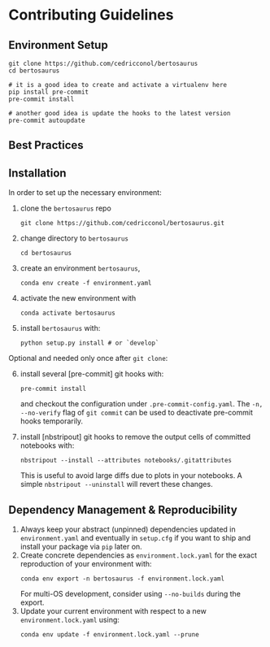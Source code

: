 # Contributing Guidelines

## Environment Setup
```
git clone https://github.com/cedricconol/bertosaurus
cd bertosaurus

# it is a good idea to create and activate a virtualenv here
pip install pre-commit
pre-commit install

# another good idea is update the hooks to the latest version
pre-commit autoupdate
```
## Best Practices

## Installation

In order to set up the necessary environment:

1. clone the `bertosaurus` repo
   ```
   git clone https://github.com/cedricconol/bertosaurus.git
   ```
2. change directory to `bertosaurus`
   ```
   cd bertosaurus
   ```
3. create an environment `bertosaurus`,
   ```
   conda env create -f environment.yaml
   ```
4. activate the new environment with
   ```
   conda activate bertosaurus
   ```
5. install `bertosaurus` with:
   ```
   python setup.py install # or `develop`
   ```

Optional and needed only once after `git clone`:

6. install several [pre-commit] git hooks with:
   ```
   pre-commit install
   ```
   and checkout the configuration under `.pre-commit-config.yaml`.
   The `-n, --no-verify` flag of `git commit` can be used to deactivate pre-commit hooks temporarily.

7. install [nbstripout] git hooks to remove the output cells of committed notebooks with:
   ```
   nbstripout --install --attributes notebooks/.gitattributes
   ```
   This is useful to avoid large diffs due to plots in your notebooks.
   A simple `nbstripout --uninstall` will revert these changes.

## Dependency Management & Reproducibility

1. Always keep your abstract (unpinned) dependencies updated in `environment.yaml` and eventually
   in `setup.cfg` if you want to ship and install your package via `pip` later on.
2. Create concrete dependencies as `environment.lock.yaml` for the exact reproduction of your
   environment with:
   ```
   conda env export -n bertosaurus -f environment.lock.yaml
   ```
   For multi-OS development, consider using `--no-builds` during the export.
3. Update your current environment with respect to a new `environment.lock.yaml` using:
   ```
   conda env update -f environment.lock.yaml --prune
   ```
